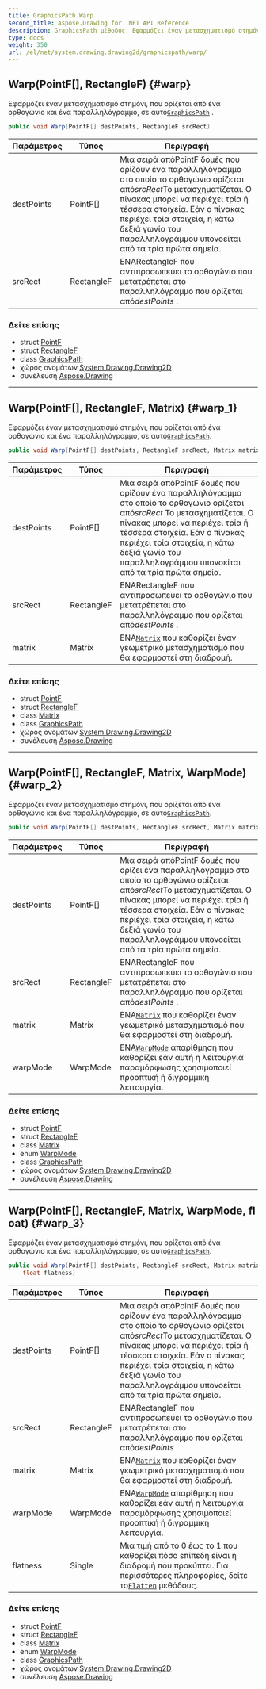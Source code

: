 ```yaml
---
title: GraphicsPath.Warp
second_title: Aspose.Drawing for .NET API Reference
description: GraphicsPath μέθοδος. Εφαρμόζει έναν μετασχηματισμό στημόνι που ορίζεται από ένα ορθογώνιο και ένα παραλληλόγραμμο σε αυτόGraphicsPath .
type: docs
weight: 350
url: /el/net/system.drawing.drawing2d/graphicspath/warp/
---
```

## Warp(PointF[], RectangleF) {#warp}

Εφαρμόζει έναν μετασχηματισμό στημόνι, που ορίζεται από ένα ορθογώνιο και ένα παραλληλόγραμμο, σε αυτό[`GraphicsPath`](../) .

```csharp
public void Warp(PointF[] destPoints, RectangleF srcRect)
```

| Παράμετρος | Τύπος | Περιγραφή |
| --- | --- | --- |
| destPoints | PointF[] | Μια σειρά απόPointF δομές που ορίζουν ένα παραλληλόγραμμο στο οποίο το ορθογώνιο ορίζεται από*srcRect*Το μετασχηματίζεται. Ο πίνακας μπορεί να περιέχει τρία ή τέσσερα στοιχεία. Εάν ο πίνακας περιέχει τρία στοιχεία, η κάτω δεξιά γωνία του παραλληλογράμμου υπονοείται από τα τρία πρώτα σημεία. |
| srcRect | RectangleF | ΕΝΑRectangleF που αντιπροσωπεύει το ορθογώνιο που μετατρέπεται στο παραλληλόγραμμο που ορίζεται από*destPoints* . |

### Δείτε επίσης

* struct [PointF](../../../system.drawing/pointf/)
* struct [RectangleF](../../../system.drawing/rectanglef/)
* class [GraphicsPath](../)
* χώρος ονομάτων [System.Drawing.Drawing2D](../../graphicspath/)
* συνέλευση [Aspose.Drawing](../../../)

---

## Warp(PointF[], RectangleF, Matrix) {#warp_1}

Εφαρμόζει έναν μετασχηματισμό στημόνι, που ορίζεται από ένα ορθογώνιο και ένα παραλληλόγραμμο, σε αυτό[`GraphicsPath`](../).

```csharp
public void Warp(PointF[] destPoints, RectangleF srcRect, Matrix matrix)
```

| Παράμετρος | Τύπος | Περιγραφή |
| --- | --- | --- |
| destPoints | PointF[] | Μια σειρά απόPointF δομές που ορίζουν ένα παραλληλόγραμμο στο οποίο το ορθογώνιο ορίζεται από*srcRect* Το μετασχηματίζεται. Ο πίνακας μπορεί να περιέχει τρία ή τέσσερα στοιχεία. Εάν ο πίνακας περιέχει τρία στοιχεία, η κάτω δεξιά γωνία του παραλληλογράμμου υπονοείται από τα τρία πρώτα σημεία. |
| srcRect | RectangleF | ΕΝΑRectangleF που αντιπροσωπεύει το ορθογώνιο που μετατρέπεται στο παραλληλόγραμμο που ορίζεται από*destPoints* . |
| matrix | Matrix | ΕΝΑ[`Matrix`](../../matrix/) που καθορίζει έναν γεωμετρικό μετασχηματισμό που θα εφαρμοστεί στη διαδρομή. |

### Δείτε επίσης

* struct [PointF](../../../system.drawing/pointf/)
* struct [RectangleF](../../../system.drawing/rectanglef/)
* class [Matrix](../../matrix/)
* class [GraphicsPath](../)
* χώρος ονομάτων [System.Drawing.Drawing2D](../../graphicspath/)
* συνέλευση [Aspose.Drawing](../../../)

---

## Warp(PointF[], RectangleF, Matrix, WarpMode) {#warp_2}

Εφαρμόζει έναν μετασχηματισμό στημόνι, που ορίζεται από ένα ορθογώνιο και ένα παραλληλόγραμμο, σε αυτό[`GraphicsPath`](../).

```csharp
public void Warp(PointF[] destPoints, RectangleF srcRect, Matrix matrix, WarpMode warpMode)
```

| Παράμετρος | Τύπος | Περιγραφή |
| --- | --- | --- |
| destPoints | PointF[] | Μια σειρά απόPointF δομές που ορίζει ένα παραλληλόγραμμο στο οποίο το ορθογώνιο ορίζεται από*srcRect*Το μετασχηματίζεται. Ο πίνακας μπορεί να περιέχει τρία ή τέσσερα στοιχεία. Εάν ο πίνακας περιέχει τρία στοιχεία, η κάτω δεξιά γωνία του παραλληλογράμμου υπονοείται από τα τρία πρώτα σημεία. |
| srcRect | RectangleF | ΕΝΑRectangleF που αντιπροσωπεύει το ορθογώνιο που μετατρέπεται στο παραλληλόγραμμο που ορίζεται από*destPoints* . |
| matrix | Matrix | ΕΝΑ[`Matrix`](../../matrix/) που καθορίζει έναν γεωμετρικό μετασχηματισμό που θα εφαρμοστεί στη διαδρομή. |
| warpMode | WarpMode | ΕΝΑ[`WarpMode`](../../warpmode/) απαρίθμηση που καθορίζει εάν αυτή η λειτουργία παραμόρφωσης χρησιμοποιεί προοπτική ή διγραμμική λειτουργία. |

### Δείτε επίσης

* struct [PointF](../../../system.drawing/pointf/)
* struct [RectangleF](../../../system.drawing/rectanglef/)
* class [Matrix](../../matrix/)
* enum [WarpMode](../../warpmode/)
* class [GraphicsPath](../)
* χώρος ονομάτων [System.Drawing.Drawing2D](../../graphicspath/)
* συνέλευση [Aspose.Drawing](../../../)

---

## Warp(PointF[], RectangleF, Matrix, WarpMode, float) {#warp_3}

Εφαρμόζει έναν μετασχηματισμό στημόνι, που ορίζεται από ένα ορθογώνιο και ένα παραλληλόγραμμο, σε αυτό[`GraphicsPath`](../).

```csharp
public void Warp(PointF[] destPoints, RectangleF srcRect, Matrix matrix, WarpMode warpMode, 
    float flatness)
```

| Παράμετρος | Τύπος | Περιγραφή |
| --- | --- | --- |
| destPoints | PointF[] | Μια σειρά απόPointF δομές που ορίζουν ένα παραλληλόγραμμο στο οποίο το ορθογώνιο ορίζεται από*srcRect*Το μετασχηματίζεται. Ο πίνακας μπορεί να περιέχει τρία ή τέσσερα στοιχεία. Εάν ο πίνακας περιέχει τρία στοιχεία, η κάτω δεξιά γωνία του παραλληλογράμμου υπονοείται από τα τρία πρώτα σημεία. |
| srcRect | RectangleF | ΕΝΑRectangleF που αντιπροσωπεύει το ορθογώνιο που μετατρέπεται στο παραλληλόγραμμο που ορίζεται από*destPoints* . |
| matrix | Matrix | ΕΝΑ[`Matrix`](../../matrix/) που καθορίζει έναν γεωμετρικό μετασχηματισμό που θα εφαρμοστεί στη διαδρομή. |
| warpMode | WarpMode | ΕΝΑ[`WarpMode`](../../warpmode/) απαρίθμηση που καθορίζει εάν αυτή η λειτουργία παραμόρφωσης χρησιμοποιεί προοπτική ή διγραμμική λειτουργία. |
| flatness | Single | Μια τιμή από το 0 έως το 1 που καθορίζει πόσο επίπεδη είναι η διαδρομή που προκύπτει. Για περισσότερες πληροφορίες, δείτε το[`Flatten`](../flatten/) μεθόδους. |

### Δείτε επίσης

* struct [PointF](../../../system.drawing/pointf/)
* struct [RectangleF](../../../system.drawing/rectanglef/)
* class [Matrix](../../matrix/)
* enum [WarpMode](../../warpmode/)
* class [GraphicsPath](../)
* χώρος ονομάτων [System.Drawing.Drawing2D](../../graphicspath/)
* συνέλευση [Aspose.Drawing](../../../)


